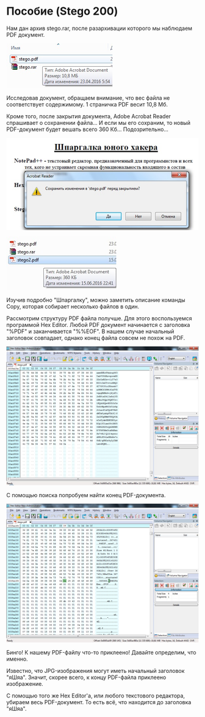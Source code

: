 # Пособие (Stego 200)

Нам дан архив stego.rar, после разархивации которого мы наблюдаем PDF документ.

![alt tag](https://github.com/vnide/AeroSpace-CTF/blob/master/Posobie/files/1.jpg)

Исследовав документ, обращаем внимание, что вес файла не соответствует содержимому. 1 страничка PDF весит 10,8 Мб.

Кроме того, после закрытия документа, Adobe Acrobat Reader спрашивает о сохранении файла... И если мы его сохраним, то новый PDF-документ будет вешать всего 360 Кб... Подозрительно...

![alt tag](https://github.com/vnide/AeroSpace-CTF/blob/master/Posobie/files/2.jpg)

![alt tag](https://github.com/vnide/AeroSpace-CTF/blob/master/Posobie/files/3.jpg)

Изучив подробно "Шпаргалку", можно заметить описание команды Copy, которая собирает несколько файлов в один.

Рассмотрим структуру PDF файла получше. Для этого воспользуемся программой Hex Editor.
Любой PDF документ начинается с заголовка "%PDF" и заканчивается "%%EOF". В нашем случае начальный заголовок совпадает, однако конец файла совсем не похож на PDF.

![alt tag](https://github.com/vnide/AeroSpace-CTF/blob/master/Posobie/files/4.jpg)

С помощью поиска попробуем найти конец PDF-документа.

![alt tag](https://github.com/vnide/AeroSpace-CTF/blob/master/Posobie/files/5.jpg)

Бинго! К нашему PDF-файлу что-то приклеено! Давайте определим, что именно.

Известно, что JPG-изображения могут иметь начальный заголовок "яШяа". Значит, скорее всего, к концу PDF-файла приклеено изображение.

С помощью того же Hex Editor'а, или любого текстового редактора, убираем весь PDF-документ. То есть всё, что находится до заголовка "яШяа".

